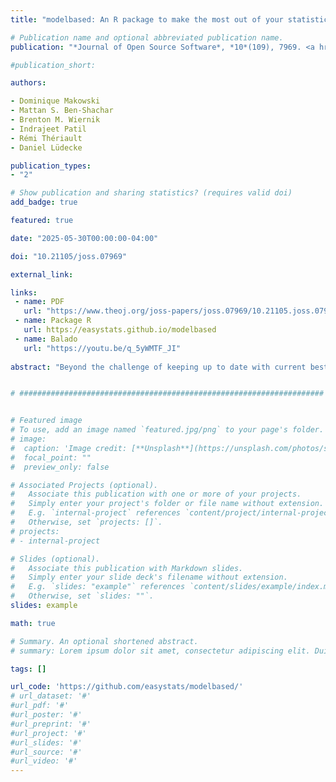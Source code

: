 ```yaml
---
title: "modelbased: An R package to make the most out of your statistical models through marginal means, marginal effects, and model predictions"

# Publication name and optional abbreviated publication name.
publication: "*Journal of Open Source Software*, *10*(109), 7969. <a href='https://doi.org/10.21105/joss.07969' target='_blank' rel='noopener noreferrer'>doi.org/10.21105/joss.07969</a>"

#publication_short: 

authors:

- Dominique Makowski
- Mattan S. Ben-Shachar
- Brenton M. Wiernik
- Indrajeet Patil
- Rémi Thériault
- Daniel Lüdecke

publication_types:
- "2"

# Show publication and sharing statistics? (requires valid doi)
add_badge: true

featured: true

date: "2025-05-30T00:00:00-04:00"

doi: "10.21105/joss.07969"

external_link:

links: 
 - name: PDF
   url: "https://www.theoj.org/joss-papers/joss.07969/10.21105.joss.07969.pdf"
 - name: Package R
   url: https://easystats.github.io/modelbased
 - name: Balado
   url: "https://youtu.be/q_5yWMTF_JI"
   
abstract: "Beyond the challenge of keeping up to date with current best practices regarding the diagnosis and treatment of outliers, an additional difficulty arises concerning the mathematical implementation of the recommended methods. Here, we provide an overview of current recommendations and best practices and demonstrate how they can easily and conveniently be implemented in the R statistical computing software, using the *{performance}* package of the *easystats* ecosystem. We cover univariate, multivariate, and model-based statistical outlier detection methods, their recommended threshold, standard output, and plotting methods. We conclude by reviewing the different theoretical types of outliers, whether to exclude or winsorize them, and the importance of transparency. A preprint of this paper is available at: https://doi.org/10.31234/osf.io/bu6nt."


# ####################################################################


# Featured image
# To use, add an image named `featured.jpg/png` to your page's folder. 
# image:
#  caption: 'Image credit: [**Unsplash**](https://unsplash.com/photos/s9CC2SKySJM)'
#  focal_point: ""
#  preview_only: false

# Associated Projects (optional).
#   Associate this publication with one or more of your projects.
#   Simply enter your project's folder or file name without extension.
#   E.g. `internal-project` references `content/project/internal-project/index.md`.
#   Otherwise, set `projects: []`.
# projects:
# - internal-project

# Slides (optional).
#   Associate this publication with Markdown slides.
#   Simply enter your slide deck's filename without extension.
#   E.g. `slides: "example"` references `content/slides/example/index.md`.
#   Otherwise, set `slides: ""`.
slides: example

math: true

# Summary. An optional shortened abstract.
# summary: Lorem ipsum dolor sit amet, consectetur adipiscing elit. Duis posuere tellus ac convallis placerat. Proin tincidunt magna sed ex sollicitudin condimentum.

tags: []

url_code: 'https://github.com/easystats/modelbased/'
# url_dataset: '#'
#url_pdf: '#'
#url_poster: '#'
#url_preprint: '#'
#url_project: '#'
#url_slides: '#'
#url_source: '#'
#url_video: '#'
---
```

